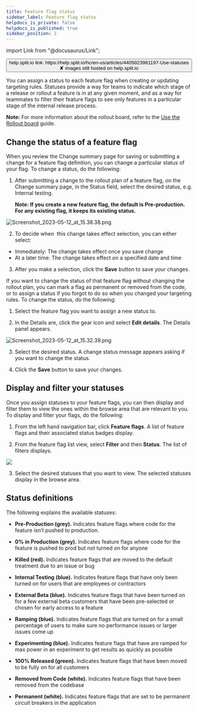```yaml
---
title: Feature flag status
sidebar_label: Feature flag status
helpdocs_is_private: false
helpdocs_is_published: true
sidebar_position: 2
---
```


import Link from "@docusaurus/Link";

<p>
  <button style={{borderRadius:'8px', border:'1px', fontFamily:'Courier New', fontWeight:'800', textAlign:'left'}}> help.split.io link: https://help.split.io/hc/en-us/articles/4405023981197-Use-statuses <br /> ✘ images still hosted on help.split.io </button>
</p>

You can assign a status to each feature flag when creating or updating targeting rules. Statuses provide a way for teams to indicate which stage of a release or rollout a feature is in at any given moment, and as a way for teammates to filter their feature flags to see only features in a particular stage of the internal release process.

**Note:** For more information about the rollout board, refer to the [Use the Rollout board](https://help.split.io/hc/en-us/articles/4405016480269) guide.

## Change the status of a feature flag

When you review the Change summary page for saving or submitting a change for a feature flag definition, you can change a particular status of your flag. To change a status, do the following:

1. After submitting a change to the rollout plan of a feature flag, on the Change summary page, in the Status field, select the desired status, e.g. Internal testing. 

   **Note: If you create a new feature flag, the default is Pre-production. For any existing flag, it keeps its existing status.**
   
 <p>
   <img src="https://help.split.io/hc/article_attachments/15727153567885" alt="Screenshot_2023-05-12_at_15.38.38.png" />
</p>

2. To decide when  this change takes effect selection, you can either select:


  * Immediately: The change takes effect once you save change
   * At a later time: The change takes effect on a specified date and time

3. After you make a selection, click the **Save** button to save your changes.

If you want to change the status of that feature flag without changing the rollout plan, you can mark a flag as permanent or removed from the code, or to assign a status if you forgot to do so when you changed your targeting rules. To change the status, do the following:

1. Select the feature flag you want to assign a new status to.

2. In the Details are, click the gear icon and select **Edit details**. The Details panel appears.

  <p>
     <img src="https://help.split.io/hc/article_attachments/15726939960205" alt="Screenshot_2023-05-12_at_15.32.39.png" />
  </p>   

3. Select the desired status. A change status message appears asking if you want to change the status. 

4. Click the **Save** button to save your changes.

## Display and filter your statuses

Once you assign statuses to your feature flags, you can then display and filter them to view the ones within the browse area that are relevant to you. To display and filter your flags, do the following:

1. From the left hand navigation bar, click **Feature flags**. A list of feature flags and their associated status badges display.

2. From the feature flag list view, select **Filter** and then **Status**. The list of filters displays.

  <p>
    <img src="https://help.split.io/hc/article_attachments/15667451217933" />
  </p>

3. Select the desired statuses that you want to view. The selected statuses display in the browse area.

## Status definitions

The following explains the available statuses: 

* **Pre-Production (grey).** Indicates feature flags where code for the feature isn’t pushed to production.

* **0% in Production (grey).** Indicates feature flags where code for the feature is pushed to prod but not turned on for anyone

* **Killed (red).** Indicates feature flags that are moved to the default treatment due to an issue or bug

* **Internal Testing (blue).** Indicates feature flags that have only been turned on for users that are employees or contractors

* **External Beta (blue).** Indicates feature flags that have been turned on for a few external beta customers that have been pre-selected or chosen for early access to a feature

* **Ramping (blue).** Indicates feature flags that are turned on for a small percentage of users to make sure no performance issues or larger issues come up

* **Experimenting (blue).** Indicates feature flags that have are ramped for max power in an experiment to get results as quickly as possible

* **100% Released (green).** Indicates feature flags that have been moved to be fully on for all customers

* **Removed from Code (white).** Indicates feature flags that have been removed from the codebase

* **Permanent (white).** Indicates feature flags that are set to be permanent circuit breakers in the application